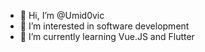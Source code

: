 - 👋 Hi, I’m @Umid0vic
- 👀 I’m interested in software development
- 🌱 I’m currently learning Vue.JS and Flutter

<!---
Umid0vic/Umid0vic is a ✨ special ✨ repository because its `README.md` (this file) appears on your GitHub profile.
You can click the Preview link to take a look at your changes.
--->
